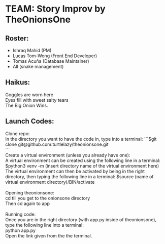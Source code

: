 # TEAM: Story Improv by TheOnionsOne

## Roster: 
* Ishraq Mahid (PM)
* Lucas Tom-Wong (Front End Developer)
* Tomas Acuña (Database Maintainer)
* All (snake management)

## Haikus:

<p> Goggles are worn here <br>
    Eyes fill with sweet salty tears <br>
    The Big Onion Wins.
</p>

## Launch Codes:

<p> Clone repo: <br>
    In the directory you want to have the code in, type into a terminal: ```$git clone git@github.com:turtlelazy/theonionsone.git <br>```
    <br>
    Create a virtual environment (unless you already have one): <br>
    A virtual environment can be created using the following line in a terminal: $python3 venv -m (insert directory name of the virtual environment here) <br>
    The virtual environment can then be activated by being in the right directory, then typing the following line in a terminal: $source (name of virtual environment directory)/BIN/activate <br>
    <br>
    Opening theonionsone: <br>
    cd till you get to the onionsone directory <br>
    Then cd again to app <br>
    <br>
    Running code: <br>
    Once you are in the right directory (with app.py inside of theonionsone), type the following line into a terminal: <br>
    python app.py <br>
    Open the link given from the the terminal. <br>
    </p>
